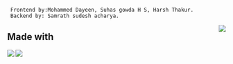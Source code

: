      Frontend by:Mohammed Dayeen, Suhas gowda H S, Harsh Thakur.
     Backend by: Samrath sudesh acharya.

<img align="right" src="https://user-images.githubusercontent.com/76547134/132239741-95fbca10-b0f6-4de4-87b5-9c8cccabe63f.png"/>

## Made with  
<img align="left" src="https://img.icons8.com/color/48/000000/flutter.png"/><img align="left" src="https://img.icons8.com/color/48/000000/python--v1.png"/>
   

